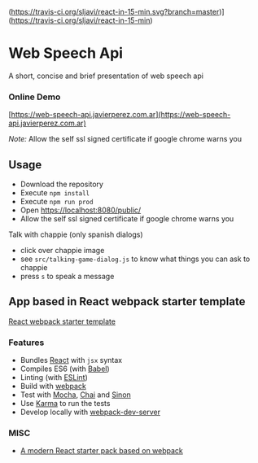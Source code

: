 (https://travis-ci.org/sljavi/react-in-15-min.svg?branch=master)](https://travis-ci.org/sljavi/react-in-15-min)

# Web Speech Api

A short, concise and brief presentation of web speech api

### Online Demo
[https://web-speech-api.javierperez.com.ar](https://web-speech-api.javierperez.com.ar)

*Note:* Allow the self ssl signed certificate if google chrome warns you

## Usage

- Download the repository
- Execute `npm install`
- Execute `npm run prod`
- Open [https://localhost:8080/public/](https://localhost:8080/public/)
- Allow the self ssl signed certificate if google chrome warns you

Talk with chappie (only spanish dialogs)
 - click over chappie image
 - see `src/talking-game-dialog.js` to know what things you can ask to chappie
 - press `s` to speak a message

## App based in React webpack starter template

[React webpack starter template](https://github.com/krasimir/react-webpack-starter)

### Features

* Bundles [React](https://facebook.github.io/react/) with `jsx` syntax
* Compiles ES6 (with [Babel](https://babeljs.io/))
* Linting (with [ESLint](http://eslint.org/))
* Build with [webpack](https://webpack.github.io/)
* Test with [Mocha](http://mochajs.org/), [Chai](http://chaijs.com/) and [Sinon](http://sinonjs.org/)
* Use [Karma](http://karma-runner.github.io/) to run the tests
* Develop locally with [webpack-dev-server](http://webpack.github.io/docs/webpack-dev-server.html)

### MISC

* [A modern React starter pack based on webpack](http://krasimirtsonev.com/blog/article/a-modern-react-starter-pack-based-on-webpack)
